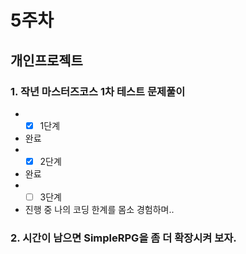 # 5주차

## 개인프로젝트

### 1. 작년 마스터즈코스 1차 테스트 문제풀이
  - -[X] 1단계
   - 완료
  - -[X] 2단계
   - 완료 
  - -[ ] 3단계
   - 진행 중 나의 코딩 한계를 몸소 경험하며..

### 2. 시간이 남으면 SimpleRPG을 좀 더 확장시켜 보자.

